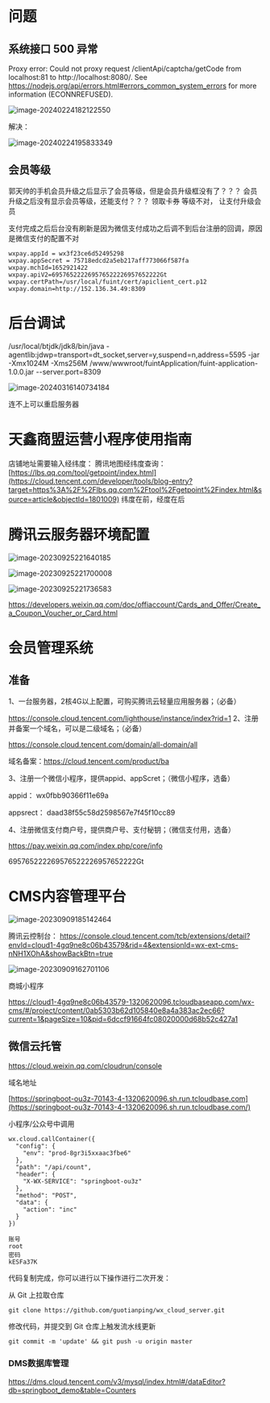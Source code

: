 # 问题

## 系统接口 500 异常

Proxy error: Could not proxy request /clientApi/captcha/getCode from localhost:81 to http://localhost:8080/.
See https://nodejs.org/api/errors.html#errors_common_system_errors for more information (ECONNREFUSED).

![image-20240224182122550](微信小程序.assets/image-20240224182122550.png)

解决：

![image-20240224195833349](微信小程序.assets/image-20240224195833349.png)



## 会员等级

郭天帅的手机会员升级之后显示了会员等级，但是会员升级框没有了？？？
会员升级之后没有显示会员等级，还能支付？？？
领取卡券 等级不对， 让支付升级会员



支付完成之后后台没有刷新是因为微信支付成功之后调不到后台注册的回调，原因是微信支付的配置不对

```\
wxpay.appId = wx3f23ce6d52495298
wxpay.appSecret = 75718edcd2a5eb217aff773066f587fa
wxpay.mchId=1652921422
wxpay.apiV2=695765222269576522226957652222Gt
wxpay.certPath=/usr/local/fuint/cert/apiclient_cert.p12
wxpay.domain=http://152.136.34.49:8309
```









# 后台调试

/usr/local/btjdk/jdk8/bin/java -agentlib:jdwp=transport=dt_socket,server=y,suspend=n,address=5595 -jar -Xmx1024M -Xms256M  /www/wwwroot/fuintApplication/fuint-application-1.0.0.jar --server.port=8309

![image-20240316140734184](微信小程序.assets/image-20240316140734184.png)

连不上可以重启服务器









# 天鑫商盟运营小程序使用指南



店铺地址需要输入经纬度：
腾讯地图经纬度查询：[https://lbs.qq.com/tool/getpoint/index.html](https://cloud.tencent.com/developer/tools/blog-entry?target=https%3A%2F%2Flbs.qq.com%2Ftool%2Fgetpoint%2Findex.html&source=article&objectId=1801009)
纬度在前，经度在后





# 腾讯云服务器环境配置

![image-20230925221640185](微信小程序.assets/image-20230925221640185.png)

![image-20230925221700008](微信小程序.assets/image-20230925221700008.png)

![image-20230925221736583](微信小程序.assets/image-20230925221736583.png)





https://developers.weixin.qq.com/doc/offiaccount/Cards_and_Offer/Create_a_Coupon_Voucher_or_Card.html





# 会员管理系统

## 准备

1、一台服务器，2核4G以上配置，可购买腾讯云轻量应用服务器；（必备）  

https://console.cloud.tencent.com/lighthouse/instance/index?rid=1
2、注册并备案一个域名，可以是二级域名；（必备）	

https://console.cloud.tencent.com/domain/all-domain/all

域名备案：https://cloud.tencent.com/product/ba

3、注册一个微信小程序，提供appid、appScret；（微信小程序，选备）  

appid： wx0fbb90366f11e69a

appsrect： daad38f55c58d2598567e7f45f10cc89

4、注册微信支付商户号，提供商户号、支付秘钥；（微信支付用，选备）

https://pay.weixin.qq.com/index.php/core/info

695765222269576522226957652222Gt













# CMS内容管理平台

![image-20230909185142464](微信小程序.assets/image-20230909185142464.png)

腾讯云控制台： https://console.cloud.tencent.com/tcb/extensions/detail?envId=cloud1-4gq9ne8c06b43579&rid=4&extensionId=wx-ext-cms-nNH1XOhA&showBackBtn=true

![image-20230909162701106](微信小程序.assets/image-20230909162701106.png)

商城小程序

https://cloud1-4gq9ne8c06b43579-1320620096.tcloudbaseapp.com/wx-cms/#/project/content/0ab5303b62d105840e8a4a383ac2ec66?current=1&pageSize=10&pid=6dccf91664fc08020000d68b52c427a1



## 微信云托管

https://cloud.weixin.qq.com/cloudrun/console

域名地址

[https://springboot-ou3z-70143-4-1320620096.sh.run.tcloudbase.com](https://springboot-ou3z-70143-4-1320620096.sh.run.tcloudbase.com/)

小程序/公众号中调用

```
wx.cloud.callContainer({
  "config": {
    "env": "prod-8gr3i5xxaac3fbe6"
  },
  "path": "/api/count",
  "header": {
    "X-WX-SERVICE": "springboot-ou3z"
  },
  "method": "POST",
  "data": {
    "action": "inc"
  }
})
```

```
账号
root
密码
kESFa37K
```

代码复制完成，你可以进行以下操作进行二次开发：

从 Git 上拉取仓库

```
git clone https://github.com/guotianping/wx_cloud_server.git
```

修改代码，并提交到 Git 仓库上触发流水线更新

```
git commit -m 'update' && git push -u origin master
```

### DMS数据库管理

https://dms.cloud.tencent.com/v3/mysql/index.html#/dataEditor?db=springboot_demo&table=Counters
